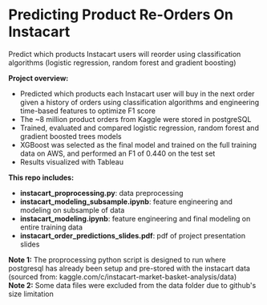 # Predicting Product Re-Orders On Instacart

Predict which products Instacart users will reorder using classification algorithms (logistic regression, random forest and gradient boosting)

**Project overview:**
- Predicted which products each Instacart user will buy in the next order given a history of orders using classification algorithms and engineering time-based features to optimize F1 score 
- The ~8 million product orders from Kaggle were stored in postgreSQL 
- Trained, evaluated and compared logistic regression, random forest and gradient boosted trees models
- XGBoost was selected as the final model and trained on the full training data on AWS, and performed an F1 of 0.440 on the test set
- Results visualized with Tableau

**This repo includes:** 

- **instacart_proprocessing.py**: data preprocessing
- **instacart_modeling_subsample.ipynb**: feature engineering and modeling on subsample of data 
- **instacart_modeling.ipynb**: feature engineering and final modeling on entire training data
- **instacart_order_predictions_slides.pdf**: pdf of project presentation slides

**Note 1:** The proprocessing python script is designed to run where postgresql has already been setup and pre-stored with the instacart data (sourced from: kaggle.com/c/instacart-market-basket-analysis/data)  
**Note 2:** Some data files were excluded from the data folder due to github's size limitation
